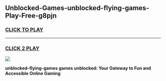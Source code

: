 
## Unblocked-Games-unblocked-flying-games-Play-Free-g8pjn
<h3>
<a href="https://premium76.site?title=unblocked-flying-games&ref=23A">CLICK TO PLAY</a></h3>
<hr>

<h3>
<a href="https://premium76.site?title=unblocked-flying-games&ref=23A">CLICK 2 PLAY</a>
  
</h3>

<a href="https://premium76.site?title=unblocked-flying-games&ref=23A"><img src="https://clearcache.store/games.png"></a>


**unblocked-flying-games games unblocked: Your Gateway to Fun and Accessible Online Gaming**
